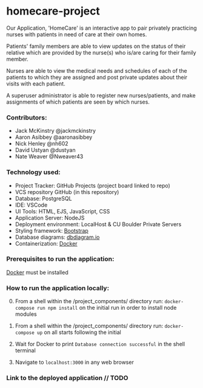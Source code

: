 # homecare-project

Our Application, 'HomeCare' is an interactive app to pair privately practicing nurses with patients in need of care at their own homes.

Patients' family members are able to view updates on the status of their relative which are provided by the nurse(s) who is/are caring for their family member.

Nurses are able to view the medical needs and schedules of each of the patients to which they are assigned and post private updates about their visits with each patient.
 
A superuser administrator is able to register new nurses/patients, and make assignments of which patients are seen by which nurses.

### Contributors:
- Jack McKinstry @jackmckinstry
- Aaron Asibbey @aaronasibbey
- Nick Henley @nh602
- David Ustyan @dustyan
- Nate Weaver @Nweaver43

### Technology used:
- Project Tracker: GitHub Projects (project board linked to repo)
- VCS repository GitHub (in this repository)
- Database: PostgreSQL
- IDE: VSCode
- UI Tools: HTML, EJS, JavaScript, CSS
- Application Server: NodeJS
- Deployment environment: LocalHost & CU Boulder Private Servers
- Styling framework: [Bootstrap](https://getbootstrap.com/)
- Database diagrams: [dbdiagram.io](https://dbdiagram.io/)
- Containerization: [Docker](https://www.docker.com/)

### Prerequisites to run the application:
[Docker](https://www.docker.com/) must be installed

### How to run the application locally:
0. From a shell within the /project_components/ directory run: `docker-compose run npm install` on the initial run in order to install node modules

1. From a shell within the /project_components/ directory run: `docker-compose up` on all starts following the initial

2. Wait for Docker to print `Database connection successful` in the shell terminal

3. Navigate to `localhost:3000` in any web browser

### Link to the deployed application // TODO

